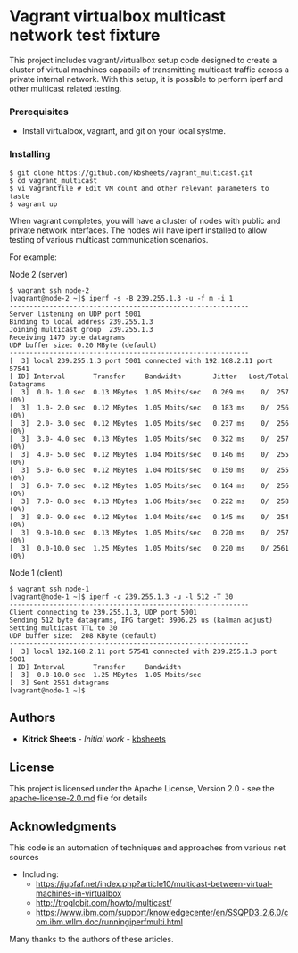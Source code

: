 # Vagrant virtualbox multicast network test fixture

This project includes vagrant/virtualbox setup code designed to create a cluster
of virtual machines capabile of transmitting multicast traffic across a private
internal network. With this setup, it is possible to perform iperf and other
multicast related testing.

### Prerequisites

* Install virtualbox, vagrant, and git on your local systme.

### Installing

```console
$ git clone https://github.com/kbsheets/vagrant_multicast.git
$ cd vagrant_multicast
$ vi Vagrantfile # Edit VM count and other relevant parameters to taste
$ vagrant up
```

When vagrant completes, you will have a cluster of nodes with public
and private network interfaces. The nodes will have iperf installed to
allow testing of various multicast communication scenarios.

For example:

Node 2 (server)

```console
$ vagrant ssh node-2
[vagrant@node-2 ~]$ iperf -s -B 239.255.1.3 -u -f m -i 1
------------------------------------------------------------
Server listening on UDP port 5001
Binding to local address 239.255.1.3
Joining multicast group  239.255.1.3
Receiving 1470 byte datagrams
UDP buffer size: 0.20 MByte (default)
------------------------------------------------------------
[  3] local 239.255.1.3 port 5001 connected with 192.168.2.11 port 57541
[ ID] Interval       Transfer     Bandwidth        Jitter   Lost/Total Datagrams
[  3]  0.0- 1.0 sec  0.13 MBytes  1.05 Mbits/sec   0.269 ms    0/  257 (0%)
[  3]  1.0- 2.0 sec  0.12 MBytes  1.05 Mbits/sec   0.183 ms    0/  256 (0%)
[  3]  2.0- 3.0 sec  0.12 MBytes  1.05 Mbits/sec   0.237 ms    0/  256 (0%)
[  3]  3.0- 4.0 sec  0.13 MBytes  1.05 Mbits/sec   0.322 ms    0/  257 (0%)
[  3]  4.0- 5.0 sec  0.12 MBytes  1.04 Mbits/sec   0.146 ms    0/  255 (0%)
[  3]  5.0- 6.0 sec  0.12 MBytes  1.04 Mbits/sec   0.150 ms    0/  255 (0%)
[  3]  6.0- 7.0 sec  0.12 MBytes  1.05 Mbits/sec   0.164 ms    0/  256 (0%)
[  3]  7.0- 8.0 sec  0.13 MBytes  1.06 Mbits/sec   0.222 ms    0/  258 (0%)
[  3]  8.0- 9.0 sec  0.12 MBytes  1.04 Mbits/sec   0.145 ms    0/  254 (0%)
[  3]  9.0-10.0 sec  0.13 MBytes  1.05 Mbits/sec   0.220 ms    0/  257 (0%)
[  3]  0.0-10.0 sec  1.25 MBytes  1.05 Mbits/sec   0.220 ms    0/ 2561 (0%)
```

Node 1 (client)

```console
$ vagrant ssh node-1
[vagrant@node-1 ~]$ iperf -c 239.255.1.3 -u -l 512 -T 30
------------------------------------------------------------
Client connecting to 239.255.1.3, UDP port 5001
Sending 512 byte datagrams, IPG target: 3906.25 us (kalman adjust)
Setting multicast TTL to 30
UDP buffer size:  208 KByte (default)
------------------------------------------------------------
[  3] local 192.168.2.11 port 57541 connected with 239.255.1.3 port 5001
[ ID] Interval       Transfer     Bandwidth
[  3]  0.0-10.0 sec  1.25 MBytes  1.05 Mbits/sec
[  3] Sent 2561 datagrams
[vagrant@node-1 ~]$
```

## Authors

* **Kitrick Sheets** - *Initial work* - [kbsheets](https://github.com/kbsheets)

## License

This project is licensed under the Apache License, Version 2.0 - see the [apache-license-2.0.md](apache-license-2.0.md) file for details

## Acknowledgments

This code is an automation of techniques and approaches from various net sources

  * Including:
    * https://jupfaf.net/index.php?article10/multicast-between-virtual-machines-in-virtualbox
    * http://troglobit.com/howto/multicast/
    * https://www.ibm.com/support/knowledgecenter/en/SSQPD3_2.6.0/com.ibm.wllm.doc/runningiperfmulti.html

   Many thanks to the authors of these articles.
